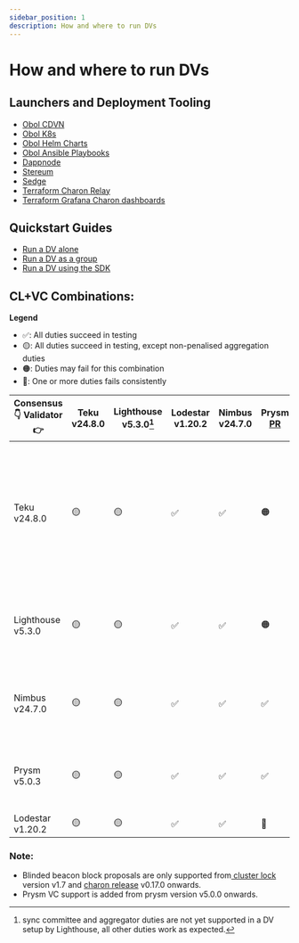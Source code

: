 ```yaml
---
sidebar_position: 1
description: How and where to run DVs
---
```


# How and where to run DVs

## Launchers and Deployment Tooling

- [Obol CDVN](https://github.com/ObolNetwork/charon-distributed-validator-node)
- [Obol K8s](https://github.com/ObolNetwork/charon-k8s-distributed-validator-node)
- [Obol Helm Charts](https://github.com/ObolNetwork/helm-charts)
- [Obol Ansible Playbooks](https://github.com/ObolNetwork/obol-ansible)
- [Dappnode](https://docs.dappnode.io/docs/user/staking/ethereum/dvt-technologies/obol-network/)
- [Stereum](https://stereum.net/)
- [Sedge](https://github.com/ObolNetwork/sedge/blob/develop/docs/docs/quickstart/charon.mdx)
- [Terraform Charon Relay](https://github.com/ObolNetwork/terraform-charon-relay)
- [Terraform Grafana Charon dashboards](https://github.com/ObolNetwork/terraform-grafana-dashboards)

## Quickstart Guides 
- [Run a DV alone](https://docs.obol.org/start/quickstart_alone)
- [Run a DV as a group](https://docs.obol.org/start/quickstart_group)
- [Run a DV using the SDK](https://docs.obol.org/advanced/quickstart-sdk)

## CL+VC Combinations:


**Legend**
- ✅: All duties succeed in testing
- 🟡: All duties succeed in testing, except non-penalised aggregation duties
- 🟠: Duties may fail for this combination
- 🔴: One or more duties fails consistently

| Consensus 👇 Validator 👉 | Teku v24.8.0 | Lighthouse v5.3.0[^lhagg] | Lodestar v1.20.2 | Nimbus v24.7.0 | Prysm [PR](https://github.com/prysmaticlabs/prysm/pull/13995) | Remarks                                                                                                          |
|-------------------------|--------------|-------------------|------------------|----------------|---------------------------------------------------------------|------------------------------------------------------------------------------------------------------------------|
| Teku v24.8.0            | 🟡            | 🟡                 | ✅                | ✅              | 🟠                                                             | Teku `bn` needs the  `--validators-graffiti-client-append-format=DISABLED`  flag in order to produce blocks properly. Teku `vc` are only failing aggregation duties 50% of the time, which are not directly penalised but impact network density at high scale.|
| Lighthouse v5.3.0       | 🟡            | 🟡                 | ✅                | ✅              | 🟠                                                             | Lighthouse `vc` are only failing aggregation duties, which are not directly penalised but impact network density at high scale.                                                                                                                 |
| Nimbus v24.7.0          | 🟡            | 🟡                 | ✅                | ✅              | ✅                                                             | Nimbus beacon nodes requires that you add the following flag to **charon run**: `charon run --feature-set-enable=json_requests` |
| Prysm v5.0.3            |  🟡            | 🟡                 | ✅                | ✅              | ✅                                                             | Prysm `validator` needs a particular [pull request](https://github.com/prysmaticlabs/prysm/pull/13995) merged and released for aggregation duties to succeed.                                                                                                     |
| Lodestar v1.20.2        | 🟡            | 🟡                 | ✅                | ✅              | 🔴                                                             |                                                                                                                  |

[^lhagg]: sync committee and aggregator duties are not yet supported in a DV setup by Lighthouse, all other duties work as expected.


### Note:
  <ul>
    <li>Blinded beacon block proposals are only supported from<a href="https://github.com/ObolNetwork/charon/blob/main/docs/configuration.md#cluster-config-change-log"> cluster lock</a> version v1.7 and <a href="https://github.com/ObolNetwork/charon/releases"> charon release</a> v0.17.0 onwards.</li>
    <li>Prysm VC support is added from prysm version v5.0.0 onwards.</li>
  </ul>